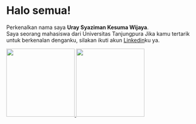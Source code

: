 
# Halo semua! 
Perkenalkan nama saya **Uray Syaziman Kesuma Wijaya**.\
Saya seorang mahasiswa dari Universitas Tanjungpura
Jika kamu tertarik untuk berkenalan denganku, silakan ikuti akun [Linkedin](https://www.linkedin.com/in/uray-syaziman-474167205)ku ya.
 
<p align="left">
<a href="https://github.com/gilangadhan">
  <img height="180em" src="https://github-readme-stats-eight-theta.vercel.app/api?username=gilangadhan&show_icons=true&theme=algolia&include_all_commits=true&count_private=true"/>
  <img height="180em" src="https://github-readme-stats-eight-theta.vercel.app/api/top-langs/?username=gilangadhan&layout=compact&langs_count=8&theme=algolia"/>
</a>
</p>

<!---
syaziman2020/syaziman2020 is a ✨ special ✨ repository because its `README.md` (this file) appears on your GitHub profile.
You can click the Preview link to take a look at your changes.
--->
